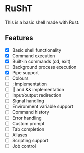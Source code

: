 # RuShT

This is a basic shell made with Rust.

## Features
- [x] Basic shell functionality
- [x] Command execution
- [x] Built-in commands (cd, exit)
- [ ] Background process execution
- [x] Pipe support
- [ ] Colours
- [ ] ; implementation
- [ ] || and && implementation
- [ ] Input/output redirection
- [ ] Signal handling
- [ ] Environment variable support
- [ ] Command history
- [ ] Error handling
- [ ] Custom prompt
- [ ] Tab completion
- [ ] Aliases
- [ ] Scripting support
- [ ] Job control